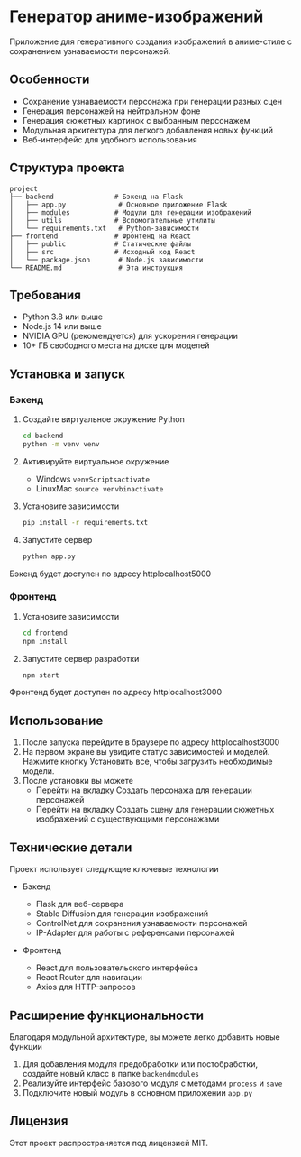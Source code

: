 # Генератор аниме-изображений

Приложение для генеративного создания изображений в аниме-стиле с сохранением узнаваемости персонажей.

## Особенности

- Сохранение узнаваемости персонажа при генерации разных сцен
- Генерация персонажей на нейтральном фоне
- Генерация сюжетных картинок с выбранным персонажем
- Модульная архитектура для легкого добавления новых функций
- Веб-интерфейс для удобного использования

## Структура проекта

```
project
├── backend               # Бэкенд на Flask
│   ├── app.py             # Основное приложение Flask
│   ├── modules           # Модули для генерации изображений
│   ├── utils             # Вспомогательные утилиты
│   └── requirements.txt   # Python-зависимости
├── frontend              # Фронтенд на React
│   ├── public            # Статические файлы
│   ├── src               # Исходный код React
│   └── package.json       # Node.js зависимости
└── README.md              # Эта инструкция
```

## Требования

- Python 3.8 или выше
- Node.js 14 или выше
- NVIDIA GPU (рекомендуется) для ускорения генерации
- 10+ ГБ свободного места на диске для моделей

## Установка и запуск

### Бэкенд

1. Создайте виртуальное окружение Python
   ```bash
   cd backend
   python -m venv venv
   ```

2. Активируйте виртуальное окружение
   - Windows `venvScriptsactivate`
   - LinuxMac `source venvbinactivate`

3. Установите зависимости
   ```bash
   pip install -r requirements.txt
   ```

4. Запустите сервер
   ```bash
   python app.py
   ```

Бэкенд будет доступен по адресу httplocalhost5000

### Фронтенд

1. Установите зависимости
   ```bash
   cd frontend
   npm install
   ```

2. Запустите сервер разработки
   ```bash
   npm start
   ```

Фронтенд будет доступен по адресу httplocalhost3000

## Использование

1. После запуска перейдите в браузере по адресу httplocalhost3000
2. На первом экране вы увидите статус зависимостей и моделей. Нажмите кнопку Установить все, чтобы загрузить необходимые модели.
3. После установки вы можете
   - Перейти на вкладку Создать персонажа для генерации персонажей
   - Перейти на вкладку Создать сцену для генерации сюжетных изображений с существующими персонажами

## Технические детали

Проект использует следующие ключевые технологии

- Бэкенд
  - Flask для веб-сервера
  - Stable Diffusion для генерации изображений
  - ControlNet для сохранения узнаваемости персонажей
  - IP-Adapter для работы с референсами персонажей

- Фронтенд
  - React для пользовательского интерфейса
  - React Router для навигации
  - Axios для HTTP-запросов

## Расширение функциональности

Благодаря модульной архитектуре, вы можете легко добавить новые функции

1. Для добавления модуля предобработки или постобработки, создайте новый класс в папке `backendmodules`
2. Реализуйте интерфейс базового модуля с методами `process` и `save`
3. Подключите новый модуль в основном приложении `app.py`

## Лицензия

Этот проект распространяется под лицензией MIT.